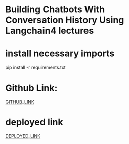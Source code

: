 # Building Chatbots With Conversation History Using Langchain4 lectures

# install necessary imports

pip install -r requirements.txt

# Github Link:

[GITHUB_LINK](https://github.com/rupali-12/Ex_25_chatbot_langchain)

# deployed link

[DEPLOYED_LINK](https://ex25chatbotlangchain-haermy6y3vcfm9yfuxmvyg.streamlit.app/)
